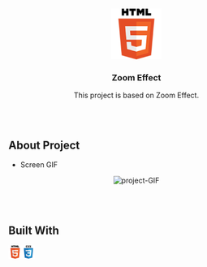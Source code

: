 <br />
<p align="center">
  <a href="https://ajaykumar8511.github.io/Zoom_Effect.github.io/">
    <img src="https://raw.githubusercontent.com/github/explore/80688e429a7d4ef2fca1e82350fe8e3517d3494d/topics/html/html.png" alt="logo" width="100" \>
  </a>

  <h3 align="center"> <b>Zoom Effect</b> </h3>

  <p align="center">
    This project is based on Zoom Effect.
  </p>
</p>
<br/>
<br/>

## About Project   

* Screen GIF

<p align="center">
    <img src="Zoom Effect.gif" alt="project-GIF" width="500px" >
</p>

<br/>
<br/>

## Built With

 <img align="left" alt="HTML5" width="26px" src="https://raw.githubusercontent.com/github/explore/80688e429a7d4ef2fca1e82350fe8e3517d3494d/topics/html/html.png" />

<img align="left" alt="CSS3" width="26px" src="https://raw.githubusercontent.com/github/explore/80688e429a7d4ef2fca1e82350fe8e3517d3494d/topics/css/css.png" />